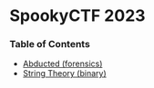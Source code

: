# SpookyCTF 2023

### Table of Contents

* [Abducted (forensics)](for_abducted)
* [String Theory (binary)](bin_string_theory)
